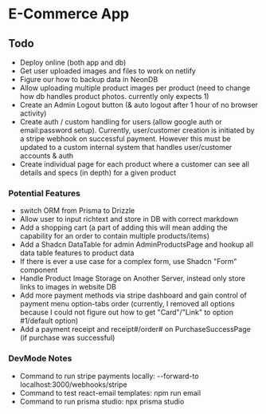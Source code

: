 # E-Commerce App

## Todo

- Deploy online (both app and db)
- Get user uploaded images and files to work on netlify
- Figure our how to backup data in NeonDB
- Allow uploading multiple product images per product (need to change how db handles product photos. currently only expects 1)
- Create an Admin Logout button (& auto logout after 1 hour of no browser activity)
- Create auth / custom handling for users (allow google auth or email:password setup). Currently, user/customer creation is initiated by a stripe webhook on successful payment. However this must be updated to a custom internal system that handles user/customer accounts & auth
- Create individual page for each product where a customer can see all details and specs (in depth) for a given product

### Potential Features

- switch ORM from Prisma to Drizzle
- Allow user to input richtext and store in DB with correct markdown
- Add a shopping cart (a part of adding this will mean adding the capability for an order to contain multiple products/items)
- Add a Shadcn DataTable for admin AdminProductsPage and hookup all data table features to product data
- If there is ever a use case for a complex form, use Shadcn "Form" component
- Handle Product Image Storage on Another Server, instead only store links to images in website DB
- Add more payment methods via stripe dashboard and gain control of payment menu option-tabs order (currently, I removed all options because I could not figure out how to get "Card"/"Link" to option #1/default option)
- Add a payment receipt and receipt#/order# on PurchaseSuccessPage (if purchase was successful)

### DevMode Notes

- Command to run stripe payments locally: --forward-to localhost:3000/webhooks/stripe
- Command to test react-email templates: npm run email
- Command to run prisma studio: npx prisma studio

